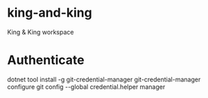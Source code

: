 # king-and-king
King &amp; King workspace

# Authenticate
dotnet tool install -g git-credential-manager
git-credential-manager configure
git config --global credential.helper manager

